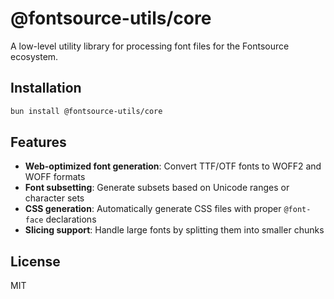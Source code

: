 # @fontsource-utils/core

A low-level utility library for processing font files for the Fontsource ecosystem.

## Installation

```bash
bun install @fontsource-utils/core
```

## Features

- **Web-optimized font generation**: Convert TTF/OTF fonts to WOFF2 and WOFF formats
- **Font subsetting**: Generate subsets based on Unicode ranges or character sets
- **CSS generation**: Automatically generate CSS files with proper `@font-face` declarations
- **Slicing support**: Handle large fonts by splitting them into smaller chunks

## License

MIT
